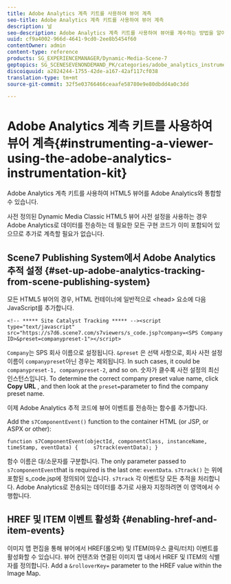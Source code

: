 ```yaml
---
title: Adobe Analytics 계측 키트를 사용하여 뷰어 계측
seo-title: Adobe Analytics 계측 키트를 사용하여 뷰어 계측
description: 널
seo-description: Adobe Analytics 계측 키트를 사용하여 뷰어를 계수하는 방법을 알아봅니다.
uuid: cf9a4002-966d-4641-9cd0-2ee8b5454f60
contentOwner: admin
content-type: reference
products: SG_EXPERIENCEMANAGER/Dynamic-Media-Scene-7
geptopics: SG_SCENESEVENONDEMAND_PK/categories/adobe_analytics_instrumentation_kit
discoiquuid: a2824244-1755-42de-a167-42af117cf038
translation-type: tm+mt
source-git-commit: 32f5e03766466ceaafe58780e9e80dbdd4a0c3dd

---
```



# Adobe Analytics 계측 키트를 사용하여 뷰어 계측{#instrumenting-a-viewer-using-the-adobe-analytics-instrumentation-kit}

Adobe Analytics 계측 키트를 사용하여 HTML5 뷰어를 Adobe Analytics와 통합할 수 있습니다.

사전 정의된 Dynamic Media Classic HTML5 뷰어 사전 설정을 사용하는 경우 Adobe Analytics로 데이터를 전송하는 데 필요한 모든 구현 코드가 이미 포함되어 있으므로 추가로 계측할 필요가 없습니다.

## Scene7 Publishing System에서 Adobe Analytics 추적 설정 {#set-up-adobe-analytics-tracking-from-scene-publishing-system}

모든 HTML5 뷰어의 경우, HTML 컨테이너에 일반적으로 &lt;head> 요소에 다음 JavaScript를 추가합니다.

```as3
<!-- ***** Site Catalyst Tracking ***** --><script type="text/javascript" src="https://s7d6.scene7.com/s7viewers/s_code.jsp?company=<SPS Company ID>&preset=companypreset-1"></script>
```

`Company`는 SPS 회사 이름으로 설정됩니다. `&preset` 은 선택 사항으로, 회사 사전 설정 이름이 `companypreset`아닌 경우는 제외됩니다. In such cases, it could be `companypreset-1, companypreset-2`, and so on. 숫자가 클수록 사전 설정의 최신 인스턴스입니다. To determine the correct company preset value name, click **Copy URL** , and then look at the `preset=`parameter to find the company preset name.

이제 Adobe Analytics 추적 코드에 뷰어 이벤트를 전송하는 함수를 추가합니다.

Add the `s7ComponentEvent()` function to the container HTML (or JSP, or ASPX or other):

```as3
function s7ComponentEvent(objectId, componentClass, instanceName, timeStamp, eventData) {     s7track(eventData); }
```

함수 이름은 대/소문자를 구분합니다. The only parameter passed to `s7componentEvent`that is required is the last one: `eventData`. `s7track()` 는 위에 포함된 s_code.jsp에 정의되어 있습니다. `s7track` 각 이벤트당 모든 추적을 처리합니다. Adobe Analytics로 전송되는 데이터를 추가로 사용자 지정하려면 이 영역에서 수행합니다.

## HREF 및 ITEM 이벤트 활성화 {#enabling-href-and-item-events}

이미지 맵 편집을 통해 뷰어에서 HREF(롤오버) 및 ITEM(마우스 클릭/터치) 이벤트를 활성화할 수 있습니다. 뷰어 컨텐츠와 연결된 이미지 맵 내에서 HREF 및 ITEM의 식별자를 정의합니다. Add a `&rolloverKey=` parameter to the HREF value within the Image Map.
